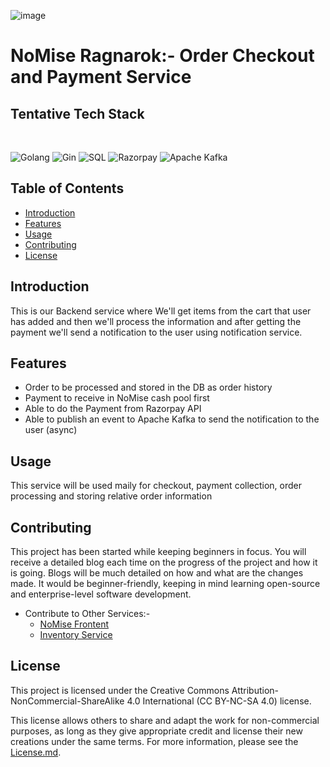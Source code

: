 ![image](https://github.com/AlphaDecodeX/nomise-ragnarok/assets/91979252/3cbd7409-f917-40dc-af1d-9e65e72cae0c)

# NoMise Ragnarok:- Order Checkout and Payment Service

## Tentative Tech Stack

</br>

![Golang](https://img.shields.io/badge/-Golang-00ADD8?logo=go&logoColor=white&style=flat-square) ![Gin](https://img.shields.io/badge/-Gin-00ADD8?logo=go&logoColor=white&style=flat-square) ![SQL](https://img.shields.io/badge/-SQL-FFD700?logo=mysql&logoColor=white&style=flat-square) ![Razorpay](https://img.shields.io/badge/-Razorpay-FF5722?logo=razorpay&logoColor=white&style=flat-square) ![Apache Kafka](https://img.shields.io/badge/-Apache_Kafka-231F20?logo=apache-kafka&logoColor=white&style=flat-square)



## Table of Contents

- [Introduction](#introduction)
- [Features](#features)
- [Usage](#usage)
- [Contributing](#contributing)
- [License](#license)

## Introduction

This is our Backend service where We'll get items from the cart that user has added and then we'll process the information and after getting the payment we'll send a notification to the user using notification service.

## Features

- Order to be processed and stored in the DB as order history
- Payment to receive in NoMise cash pool first
- Able to do the Payment from Razorpay API
- Able to publish an event to Apache Kafka to send the notification to the user (async)

## Usage

This service will be used maily for checkout, payment collection, order processing and storing relative order information

## Contributing

This project has been started while keeping beginners in focus. You will receive a detailed blog each time on the progress of the project and how it is going. Blogs will be much detailed on how and what are the changes made. It would be beginner-friendly, keeping in mind learning open-source and enterprise-level software development.

- Contribute to Other Services:-
  - [NoMise Frontent](https://github.com/AlphaDecodeX/NoMise_Store)
  - [Inventory Service](https://github.com/AlphaDecodeX/nomise_inventory)

## License

This project is licensed under the Creative Commons Attribution-NonCommercial-ShareAlike 4.0 International (CC BY-NC-SA 4.0) license.

This license allows others to share and adapt the work for non-commercial purposes, as long as they give appropriate credit and license their new creations under the same terms. For more information, please see the [License.md](LICENSE.md).
